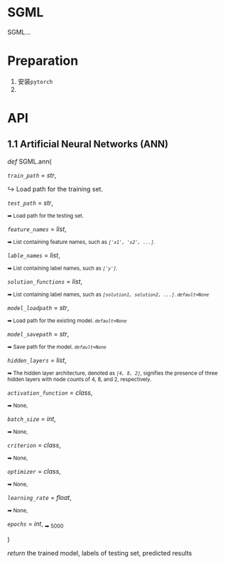 # SGML

SGML...

# Preparation

1. 安装`pytorch`
2.


# API
## 1.1 Artificial Neural Networks (ANN)

*def*   SGML.ann(

*`train_path`* = *str*, 

↪ Load path for the training set.

*`test_path`* = *str*, 

<sub> ➡ Load path for the testing set. </sub>

*`feature_names`* = *list*, 

<sub> ➡ List containing feature names, such as *`['x1', 'x2', ...]`*. </sub>

*`lable_names`* = *list*, 

<sub> ➡ List containing label names, such as *`['y']`*. </sub>

*`solution_functions`* = *list*, 

<sub> ➡ List containing label names, such as *`[solution1, solution2, ...]`*. *`default=None`* </sub>

*`model_loadpath`* = *str*, 

<sub> ➡ Load path for the existing model. *`default=None`* </sub>

*`model_savepath`* = *str*, 

<sub> ➡ Save path for the model. *`default=None`* </sub>

*`hidden_layers`* = *list*, 

<sub> ➡ The hidden layer architecture, denoted as *`[4, 8, 2]`*, signifies the presence of three hidden layers with node counts of 4, 8, and 2, respectively. </sub>

*`activation_function`*  = *class*, 

<sub> ➡ None, </sub>

*`batch_size`* = *int*, 

<sub> ➡ None, </sub>

*`criterion`* = *class*, 

<sub> ➡ None, </sub>

*`optimizer`* = *class*, 

<sub> ➡ None, </sub>

*`learning_rate`*  = *float*, 

<sub> ➡ None, </sub>

*`epochs`* = *int*, <sub> ➡ 5000 

</sub>

)

*return* the trained model, labels of testing set, predicted results





